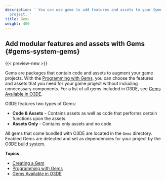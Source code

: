 ```yaml
---
description: ' You can use gems to add features and assets to your Open 3D Engine game
  project. '
title: Gems
weight: 400
---
```

## Add modular features and assets with Gems {#gems-system-gems}

{{< preview-new >}}

Gems are packages that contain code and assets to augment your game projects\. With the [Programming with Gems](/docs/user-guide/gems/development/), you can choose the features and assets that you need for your game project without including unnecessary components\. For a list of all gems included in O3DE, see [Gems Available in O3DE](/docs/user-guide/gems/reference/)\.

O3DE features two types of Gems:
+ **Code & Assets** - Contains assets as well as code that performs certain functions upon the assets\.
+ **Assets Only** - Contains only assets and no code\.

All gems that come bundled with O3DE are located in the `Gems` directory. Enabled Gems are detected and set as dependencies for your project by
the O3DE [build system](/docs/user-guide/build).

**Topics**
<!--tdoyon: Need link for Programming with Gems -->
+ [Creating a Gem](/docs/user-guide/gems/development/creating/)
+ [Programming with Gems](/docs/user-guide/gems/development/)
+ [Gems Available in O3DE](/docs/user-guide/gems/reference/)
